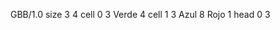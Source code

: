 <gs-board without-header> GBB/1.0
size 3 4
cell 0 3 Verde 4 
cell 1 3 Azul 8 Rojo 1 
head 0 3 </gs-board>